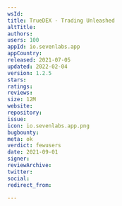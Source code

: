 ```yaml
---
wsId: 
title: TrueDEX - Trading Unleashed
altTitle: 
authors: 
users: 100
appId: io.sevenlabs.app
appCountry: 
released: 2021-07-05
updated: 2022-02-04
version: 1.2.5
stars: 
ratings: 
reviews: 
size: 12M
website: 
repository: 
issue: 
icon: io.sevenlabs.app.png
bugbounty: 
meta: ok
verdict: fewusers
date: 2021-09-01
signer: 
reviewArchive: 
twitter: 
social: 
redirect_from: 

---
```



